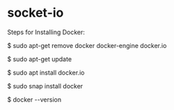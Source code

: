 # socket-io

Steps for Installing Docker:

  $ sudo apt-get remove docker docker-engine docker.io
  
  $ sudo apt-get update
  
  $ sudo apt install docker.io
  
  $ sudo snap install docker
  
  $ docker --version
  

